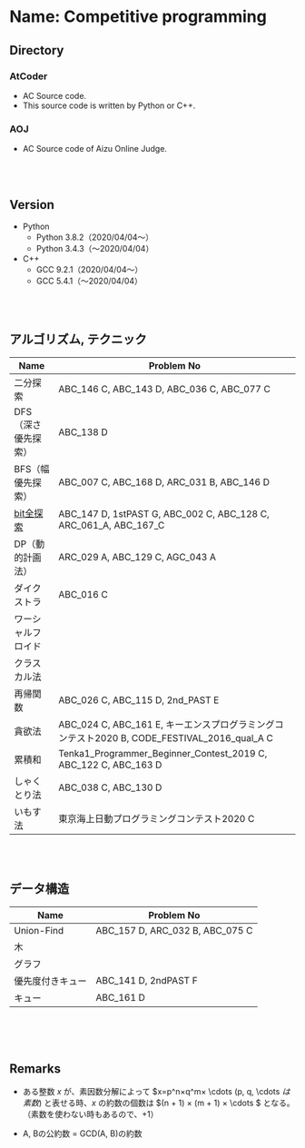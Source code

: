 Name: Competitive programming
====

## Directory
### AtCoder
- AC Source code.
- This source code is written by Python or C++.

### AOJ
- AC Source code of Aizu Online Judge.

<br>
<br>

## Version
- Python
    - Python 3.8.2（2020/04/04〜）
    - Python 3.4.3（〜2020/04/04）
- C++
    - GCC 9.2.1（2020/04/04〜）
    - GCC 5.4.1（〜2020/04/04）

<br>
<br>

## アルゴリズム, テクニック

|  Name  |  Problem No  |
| ---- | ---- |
|  二分探索  |  ABC_146 C, ABC_143 D, ABC_036 C, ABC_077 C |
|  DFS（深さ優先探索）  |  ABC_138 D  |
|  BFS（幅優先探索）  |  ABC_007 C, ABC_168 D, ARC_031 B, ABC_146 D |
|  [bit全探索](https://qiita.com/gogotealove/items/11f9e83218926211083a)  |  ABC_147 D, 1stPAST G, ABC_002 C, ABC_128 C, ARC_061_A, ABC_167_C  |
|  DP（動的計画法）  |  ARC_029 A, ABC_129 C, AGC_043 A  |
|  ダイクストラ  |  ABC_016 C  |
|  ワーシャルフロイド  |    |
|  クラスカル法  |    |
|  再帰関数  |  ABC_026 C, ABC_115 D, 2nd_PAST E |
|  貪欲法  |  ABC_024 C, ABC_161 E, キーエンスプログラミングコンテスト2020 B, CODE_FESTIVAL_2016_qual_A C  |
|  累積和  |  Tenka1_Programmer_Beginner_Contest_2019 C, ABC_122 C, ABC_163 D  |
|  しゃくとり法  |  ABC_038 C, ABC_130 D  |
|  いもす法  |  東京海上日動プログラミングコンテスト2020 C  |

<br>
<br>

## データ構造

|  Name  |  Problem No  |
| ---- | ---- |
|  Union-Find  |  ABC_157 D, ARC_032 B, ABC_075 C  |
|  木  |    |
|  グラフ  |    |
|  優先度付きキュー  |  ABC_141 D, 2ndPAST F |
|  キュー  |  ABC_161 D  |

<br>
<br>
<br>

## Remarks
- ある整数 $x$ が、素因数分解によって $x=p^n×q^m× \cdots (p, q, \cdots $は素数)$ と表せる時、$x$ の約数の個数は $(n + 1) × (m + 1) × \cdots $ となる。（素数を使わない時もあるので、+1）

- A, Bの公約数 = GCD(A, B)の約数